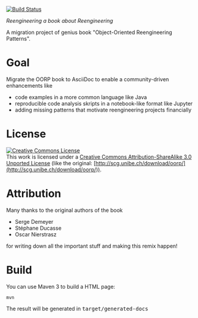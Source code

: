[![Build Status](https://travis-ci.org/oorp/oorp.svg?branch=master)](https://travis-ci.org/oorp/oorp)

_Reengineering a book about Reengineering_

A migration project of genius book "Object-Oriented Reengineering Patterns".

# Goal
Migrate the OORP book to AsciiDoc to enable a community-driven enhancements like

-  code examples in a more common language like Java
-  reproducible code analysis skripts in a notebook-like format like Jupyter
-  adding missing patterns that motivate reengineering projects financially

# License
<a rel="license" href="http://creativecommons.org/licenses/by-sa/3.0/"><img alt="Creative Commons License" style="border-width:0" src="https://i.creativecommons.org/l/by-sa/3.0/88x31.png" /></a><br />This work is licensed under a <a rel="license" href="http://creativecommons.org/licenses/by-sa/3.0/">Creative Commons Attribution-ShareAlike 3.0 Unported License</a> (like the original: [http://scg.unibe.ch/download/oorp/](http://scg.unibe.ch/download/oorp/)).

# Attribution
Many thanks to the original authors of the book

* Serge Demeyer
* Stéphane Ducasse
* Oscar Nierstrasz

for writing down all the important stuff and making this remix happen!

# Build
You can use Maven 3 to build a HTML page:
```
mvn
```
The result will be generated in <tt>target/generated-docs</tt>


